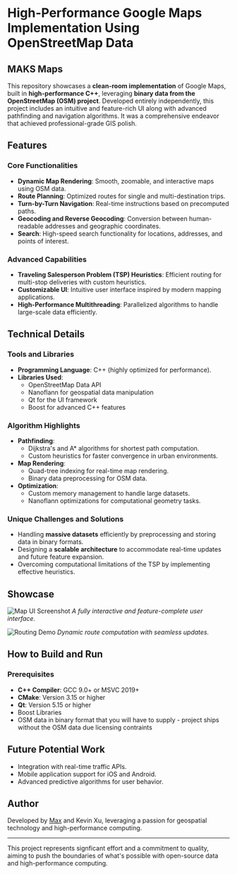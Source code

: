 # High-Performance Google Maps Implementation Using OpenStreetMap Data

## MAKS Maps

This repository showcases a **clean-room implementation** of Google Maps, built in **high-performance C++**, leveraging **binary data from the OpenStreetMap (OSM) project**. Developed entirely independently, this project includes an intuitive and feature-rich UI along with advanced pathfinding and navigation algorithms. It was a comprehensive endeavor that achieved professional-grade GIS polish.

## Features

### Core Functionalities
- **Dynamic Map Rendering**: Smooth, zoomable, and interactive maps using OSM data.
- **Route Planning**: Optimized routes for single and multi-destination trips.
- **Turn-by-Turn Navigation**: Real-time instructions based on precomputed paths.
- **Geocoding and Reverse Geocoding**: Conversion between human-readable addresses and geographic coordinates.
- **Search**: High-speed search functionality for locations, addresses, and points of interest.

### Advanced Capabilities
- **Traveling Salesperson Problem (TSP) Heuristics**: Efficient routing for multi-stop deliveries with custom heuristics.
- **Customizable UI**: Intuitive user interface inspired by modern mapping applications.
- **High-Performance Multithreading**: Parallelized algorithms to handle large-scale data efficiently.

## Technical Details

### Tools and Libraries
- **Programming Language**: C++ (highly optimized for performance).
- **Libraries Used**:
  - OpenStreetMap Data API
  - Nanoflann for geospatial data manipulation
  - Qt for the UI framework
  - Boost for advanced C++ features

### Algorithm Highlights
- **Pathfinding**:
  - Dijkstra's and A* algorithms for shortest path computation.
  - Custom heuristics for faster convergence in urban environments.
- **Map Rendering**:
  - Quad-tree indexing for real-time map rendering.
  - Binary data preprocessing for OSM data.
- **Optimization**:
  - Custom memory management to handle large datasets.
  - Nanoflann optimizations for computational geometry tasks.

### Unique Challenges and Solutions
- Handling **massive datasets** efficiently by preprocessing and storing data in binary formats.
- Designing a **scalable architecture** to accommodate real-time updates and future feature expansion.
- Overcoming computational limitations of the TSP by implementing effective heuristics.

## Showcase

![Map UI Screenshot](screenshot.png)
_A fully interactive and feature-complete user interface._

![Routing Demo](routing_demo.gif)
_Dynamic route computation with seamless updates._

## How to Build and Run

### Prerequisites
- **C++ Compiler**: GCC 9.0+ or MSVC 2019+
- **CMake**: Version 3.15 or higher
- **Qt**: Version 5.15 or higher
- Boost Libraries
- OSM data in binary format that you will have to supply - project ships without the OSM data due licensing contraints

## Future Potential Work
- Integration with real-time traffic APIs.
- Mobile application support for iOS and Android.
- Advanced predictive algorithms for user behavior.

## Author
Developed by [Max](https://github.com/maxsteep) and Kevin Xu, leveraging a passion for geospatial technology and high-performance computing.

---

This project represents signficant effort and a commitment to quality, aiming to push the boundaries of what's possible with open-source data and high-performance computing.
